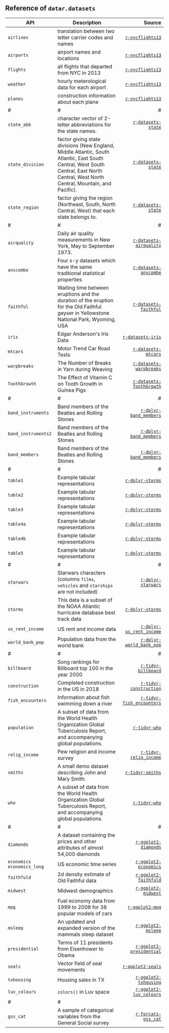 <style>
.md-typeset__table {
   min-width: 100%;
}

.md-typeset table:not([class]) {
    display: table;
    max-width: 80%;
}
</style>

## Reference of `datar.datasets`

|API|Description|Source|
|---|---|---:|
|`airlines`|translation between two letter carrier codes and names|[`r-nycflights13`][1]|
|`airports`|airport names and locations|[`r-nycflights13`][1]|
|`flights`|all flights that departed from NYC in 2013|[`r-nycflights13`][1]|
|`weather`|hourly meterological data for each airport|[`r-nycflights13`][1]|
|`planes`|construction information about each plane|[`r-nycflights13`][1]|
|#|#|#|
|`state_abb`|character vector of 2-letter abbreviations for the state names.|[`r-datasets-state`][15]|
|`state_division`|factor giving state divisions (New England, Middle Atlantic, South Atlantic, East South Central, West South Central, East North Central, West North Central, Mountain, and Pacific).|[`r-datasets-state`][15]|
|`state_region`|factor giving the region (Northeast, South, North Central, West) that each state belongs to.|[`r-datasets-state`][15]|
|#|#|#|
|`airquality`|Daily air quality measurements in New York, May to September 1973.|[`r-datasets-airquality`][2]|
|`anscombe`|Four x-y datasets which have the same traditional statistical properties|[`r-datasets-anscombe`][3]|
|`faithful`|Waiting time between eruptions and the duration of the eruption for the Old Faithful geyser in Yellowstone National Park, Wyoming, USA|[`r-datasets-faithful`][31]|
|`iris`|Edgar Anderson's Iris Data|[`r-datasets-iris`][9]|
|`mtcars`|Motor Trend Car Road Tests|[`r-datasets-mtcars`][10]|
|`warpbreaks`|The Number of Breaks in Yarn during Weaving|[`r-datasets-warpbreaks`][19]|
|`ToothGrowth`|The Effect of Vitamin C on Tooth Growth in Guinea Pigs|[`r-datasets-ToothGrowth`][21]|
|#|#|#|
|`band_instruments`|Band members of the Beatles and Rolling Stones|[`r-dplyr-band_members`][4]|
|`band_instruments2`|Band members of the Beatles and Rolling Stones|[`r-dplyr-band_members`][4]|
|`band_members`|Band members of the Beatles and Rolling Stones|[`r-dplyr-band_members`][4]|
|#|#|#|
|`table1`|Example tabular representations|[`r-dplyr-storms`][17]|
|`table2`|Example tabular representations|[`r-dplyr-storms`][17]|
|`table3`|Example tabular representations|[`r-dplyr-storms`][17]|
|`table4a`|Example tabular representations|[`r-dplyr-storms`][17]|
|`table4b`|Example tabular representations|[`r-dplyr-storms`][17]|
|`table5`|Example tabular representations|[`r-dplyr-storms`][17]|
|#|#|#|
|`starwars`|Starwars characters (columns `films`, `vehicles` and `starships` are not included)|[`r-dplyr-starwars`][14]|
|`storms`|This data is a subset of the NOAA Atlantic hurricane database best track data|[`r-dplyr-storms`][16]|
|`us_rent_income`|US rent and income data|[`r-dplyr-us_rent_income`][18]|
|`world_bank_pop`|Population data from the world bank|[`r-dplyr-world_bank_pop`][20]|
|#|#|#|
|`billboard`|Song rankings for Billboard top 100 in the year 2000|[`r-tidyr-billboard`][5]|
|`construction`|Completed construction in the US in 2018|[`r-tidyr-construction`][6]|
|`fish_encounters`|Information about fish swimming down a river|[`r-tidyr-fish_encounters`][8]|
|`population`|A subset of data from the World Health Organization Global Tuberculosis Report, and accompanying global populations.|[`r-tidyr-who`][11]|
|`relig_income`|Pew religion and income survey|[`r-tidyr-relig_income`][12]|
|`smiths`|A small demo dataset describing John and Mary Smith.|[`r-tidyr-smiths`][13]|
|`who`|A subset of data from the World Health Organization Global Tuberculosis Report, and accompanying global populations.|[`r-tidyr-who`][11]|
|#|#|#|
|`diamonds`|A dataset containing the prices and other attributes of almost 54,000 diamonds|[`r-ggplot2-diamonds`][7]|
|`economics` `economics_long`|US economic time series|[`r-ggplot2-economics`][22]|
|`faithfuld`|2d density estimate of Old Faithful data|[`r-ggplot2-faithfuld`][23]|
|`midwest`|Midwest demographics|[`r-ggplot2-midwest`][24]|
|`mpg`|Fuel economy data from 1999 to 2008 for 38 popular models of cars|[`r-ggplot2-mpg`][25]|
|`msleep`|An updated and expanded version of the mammals sleep dataset|[`r-ggplot2-msleep`][26]|
|`presidential`|Terms of 11 presidents from Eisenhower to Obama|[`r-ggplot2-presidential`][27]|
|`seals`|Vector field of seal movements|[`r-ggplot2-seals`][28]|
|`txhousing`|Housing sales in TX|[`r-ggplot2-txhousing`][29]|
|`luv_colours`|`colors()` in Luv space|[`r-ggplot2-luv_colours`][30]|
|#|#|
|`gss_cat`|A sample of categorical variables from the General Social survey|[`r-forcats-gss_cat`][32]|

[1]: https://github.com/tidyverse/nycflights13
[2]: https://www.rdocumentation.org/packages/datasets/versions/3.6.2/topics/airquality
[3]: https://www.rdocumentation.org/packages/datasets/versions/3.6.2/topics/anscombe
[4]: https://dplyr.tidyverse.org/reference/band_members.html
[5]: https://tidyr.tidyverse.org/reference/billboard.html
[6]: https://tidyr.tidyverse.org/reference/construction.html
[7]: https://ggplot2.tidyverse.org/reference/diamonds.html
[8]: https://tidyr.tidyverse.org/reference/fish_encounters.html
[9]: https://www.rdocumentation.org/packages/datasets/versions/3.6.2/topics/iris
[10]: https://www.rdocumentation.org/packages/datasets/versions/3.6.2/topics/mtcars
[11]: https://tidyr.tidyverse.org/reference/who.html
[12]: https://tidyr.tidyverse.org/reference/relig_income.html
[13]: https://tidyr.tidyverse.org/reference/smiths.html
[14]: https://dplyr.tidyverse.org/reference/starwars.html
[15]: https://www.rdocumentation.org/packages/datasets/versions/3.6.2/topics/state
[16]: https://dplyr.tidyverse.org/reference/storms.html
[17]: https://tidyr.tidyverse.org/reference/table1.html
[18]: https://tidyr.tidyverse.org/reference/us_rent_income.html
[19]: https://www.rdocumentation.org/packages/datasets/versions/3.6.2/topics/warpbreaks
[20]: https://tidyr.tidyverse.org/reference/world_bank_pop.html
[21]: https://www.rdocumentation.org/packages/datasets/versions/3.6.2/topics/ToothGrowth
[22]: https://ggplot2.tidyverse.org/reference/economics.html
[23]: https://ggplot2.tidyverse.org/reference/faithfuld.html
[24]: https://ggplot2.tidyverse.org/reference/midwest.html
[25]: https://ggplot2.tidyverse.org/reference/mpg.html
[26]: https://ggplot2.tidyverse.org/reference/msleep.html
[27]: https://ggplot2.tidyverse.org/reference/presidential.html
[28]: https://ggplot2.tidyverse.org/reference/seals.html
[29]: https://ggplot2.tidyverse.org/reference/txhousing.html
[30]: https://ggplot2.tidyverse.org/reference/luv_colours.html
[31]: https://www.rdocumentation.org/packages/datasets/versions/3.6.2/topics/faithfulZZ
[32]: https://forcats.tidyverse.org/reference/gss_cat.html
